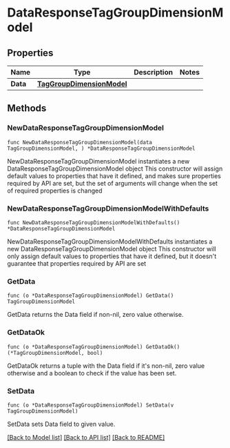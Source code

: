 # DataResponseTagGroupDimensionModel

## Properties

Name | Type | Description | Notes
------------ | ------------- | ------------- | -------------
**Data** | [**TagGroupDimensionModel**](TagGroupDimensionModel.md) |  | 

## Methods

### NewDataResponseTagGroupDimensionModel

`func NewDataResponseTagGroupDimensionModel(data TagGroupDimensionModel, ) *DataResponseTagGroupDimensionModel`

NewDataResponseTagGroupDimensionModel instantiates a new DataResponseTagGroupDimensionModel object
This constructor will assign default values to properties that have it defined,
and makes sure properties required by API are set, but the set of arguments
will change when the set of required properties is changed

### NewDataResponseTagGroupDimensionModelWithDefaults

`func NewDataResponseTagGroupDimensionModelWithDefaults() *DataResponseTagGroupDimensionModel`

NewDataResponseTagGroupDimensionModelWithDefaults instantiates a new DataResponseTagGroupDimensionModel object
This constructor will only assign default values to properties that have it defined,
but it doesn't guarantee that properties required by API are set

### GetData

`func (o *DataResponseTagGroupDimensionModel) GetData() TagGroupDimensionModel`

GetData returns the Data field if non-nil, zero value otherwise.

### GetDataOk

`func (o *DataResponseTagGroupDimensionModel) GetDataOk() (*TagGroupDimensionModel, bool)`

GetDataOk returns a tuple with the Data field if it's non-nil, zero value otherwise
and a boolean to check if the value has been set.

### SetData

`func (o *DataResponseTagGroupDimensionModel) SetData(v TagGroupDimensionModel)`

SetData sets Data field to given value.



[[Back to Model list]](../README.md#documentation-for-models) [[Back to API list]](../README.md#documentation-for-api-endpoints) [[Back to README]](../README.md)


